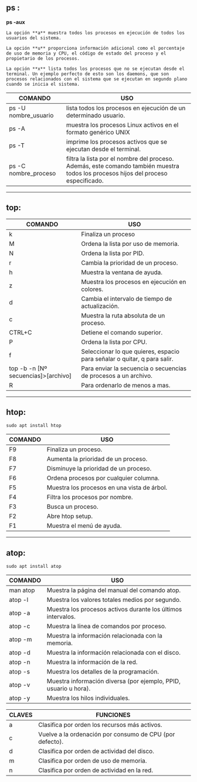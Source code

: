 ## **ps** :

**ps -aux**
```
La opción **a** muestra todos los procesos en ejecución de todos los usuarios del sistema.

La opción **u** proporciona información adicional como el porcentaje de uso de memoria y CPU, el código de estado del proceso y el propietario de los procesos.

La opción **x** lista todos los procesos que no se ejecutan desde el terminal. Un ejemplo perfecto de esto son los daemons, que son procesos relacionados con el sistema que se ejecutan en segundo plano cuando se inicia el sistema.
```

|COMANDO    | USO |
|-------|----------|
|ps -U nombre_usuario|  lista todos los procesos en ejecución de un determinado usuario.  |
|ps -A |  muestra los procesos Linux activos en el formato genérico UNIX |
|ps -T|  imprime los procesos activos que se ejecutan desde el terminal.  |
|ps -C nombre_proceso|  filtra la lista por el nombre del proceso. Además, este comando también muestra todos los procesos hijos del proceso especificado.  |

---


## **top**:


|COMANDO    | USO |
|-------|----------|
| k | Finaliza un proceso  |
| M | Ordena la lista por uso de memoria.  |
| N | Ordena la lista por PID.  |
| r | Cambia la prioridad de un proceso.  |
| h | Muestra la ventana de ayuda. |
| z | Muestra los procesos en ejecución en colores.  |
| d | Cambia el intervalo de tiempo de actualización.  |
| c | Muestra la ruta absoluta de un proceso.  |
| CTRL+C | Detiene el comando superior.  |
| P  | Ordena la lista por CPU.   |
| f  | Seleccionar lo que quieres, espacio para señalar o quitar, q para salir.   |
| top -b -n [Nº secuencias]>[archivo] |  Para enviar la secuencia o secuencias de procesos a un archivo.  |
| R  | Para ordenarlo de menos a mas.   |

---

## **htop**:

```
sudo apt install htop
```

|COMANDO    | USO |
|-------|----------|
| F9 | Finaliza un proceso. |
| F8 | Aumenta la prioridad de un proceso. |
| F7 | 	Disminuye la prioridad de un proceso. |
| F6 | Ordena procesos por cualquier columna. |
| F5 | Muestra los procesos en una vista de árbol. |
| F4 | Filtra los procesos por nombre. |
| F3 | Busca un proceso. |
| F2 | Abre htop setup. |
| F1 | Muestra el menú de ayuda. |

---


## **atop**:


```
sudo apt install atop
```


|COMANDO    | USO |
|-------|----------|
| man atop | Muestra la página del manual del comando atop. |
| atop -l | Muestra los valores totales medios por segundo. |
| atop -a | Muestra los procesos activos durante los últimos intervalos. |
| atop -c | Muestra la línea de comandos por proceso. |
| atop -m | Muestra la información relacionada con la memoria. |
| atop -d | Muestra la información relacionada con el disco. |
| atop -n | Muestra la información de la red. |
| atop -s | Muestra los detalles de la programación. |
| atop -v | Muestra información diversa (por ejemplo, PPID, usuario u hora). |
| atop -y | Muestra los hilos individuales. |

|CLAVES    | FUNCIONES |
|-------|----------|
| a |  Clasifica por orden los recursos más activos. |
| c |  Vuelve a la ordenación por consumo de CPU (por defecto). |
| d |  Clasifica por orden de actividad del disco. |
| m | Clasifica por orden de uso de memoria.  |
| n | Clasifica por orden de actividad en la red.  |
